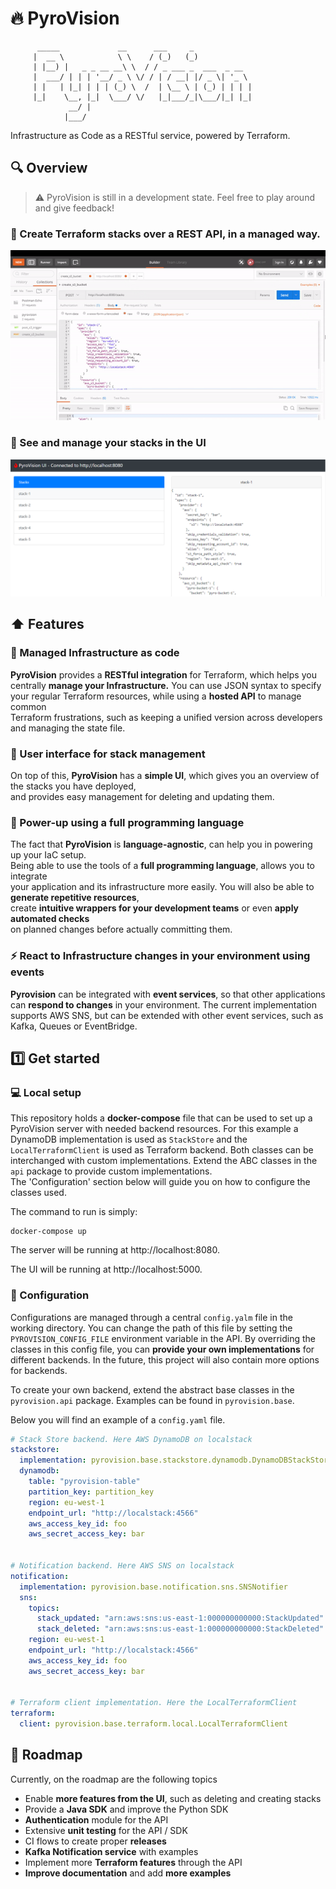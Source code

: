 
# :fire: PyroVision  
  
```text  
      _____             __      ___     _             
     |  __ \            \ \    / (_)   (_)            
     | |__) |   _ _ __ __\ \  / / _ ___ _  ___  _ __  
     |  ___/ | | | '__/ _ \ \/ / | / __| |/ _ \| '_ \ 
     | |   | |_| | | | (_) \  /  | \__ \ | (_) | | | |
     |_|    \__, |_|  \___/ \/   |_|___/_|\___/|_| |_|
             __/ |                                    
            |___/
```  
Infrastructure as Code as a RESTful service, powered by Terraform.  

## :mag: Overview

> :warning: PyroVision is still in a development state. Feel free to play around and give feedback!

### :satellite: Create Terraform stacks over a REST API, in a managed way.

![](docs/img/rest_example.gif)

### :rainbow: See and manage your stacks in the UI

![](docs/img/screenshot_ui.png)

## :arrow_up: Features  
  
### :wrench: Managed Infrastructure as code  
  
**PyroVision** provides a **RESTful integration** for Terraform, which helps you centrally **manage your Infrastructure.** 
You can use JSON syntax to specify your regular Terraform resources, while using a **hosted API** to manage common  
Terraform frustrations, such as keeping a unified version across developers and managing the state file.  
  
### :iphone: User interface for stack management  
  
On top of this, **PyroVision** has a **simple UI**, which gives you an overview of the stacks you have deployed,  
and provides easy management for deleting and updating them.  
  
### :battery: Power-up using a full programming language  
  
The fact that **PyroVision** is **language-agnostic**, can help you in powering up your IaC setup.  
Being able to use the tools of a **full programming language**, allows you to integrate   
your application and its infrastructure more easily. You will also be able to **generate repetitive resources**,   
create **intuitive wrappers for your development teams** or even **apply automated checks**   
on planned changes before actually committing them.  

### :zap: React to Infrastructure changes in your environment using events

**Pyrovision** can be integrated with **event services**, so that other applications 
can **respond to changes** in your environment. The current implementation supports AWS SNS, but can be extended with other
event services, such as Kafka, Queues or EventBridge.

## :one: Get started  
  
### :computer: Local setup
This repository holds a **docker-compose** file that can be used to set up a PyroVision server with needed backend resources. For this example a DynamoDB implementation is used as `StackStore`
and the `LocalTerraformClient` is used as Terraform backend. 
Both classes can be interchanged with custom implementations. Extend the ABC classes in the `api` package to provide custom implementations.  
The 'Configuration' section below will guide you on how to configure the classes used.
  
The command to run is simply:  
```  
docker-compose up  
```  
The server will be running at http://localhost:8080.  
  
The UI will be running at http://localhost:5000.  

### :hammer: Configuration

Configurations are managed through a central `config.yalm` file in the working directory. 
You can change the path of this file by setting the `PYROVISION_CONFIG_FILE` environment variable in the API.
By overriding the classes in this config file, you can **provide your own implementations** for different backends.
In the future, this project will also contain more options for backends. 

To create your own backend, extend the abstract base classes in the `pyrovision.api` package. 
Examples can be found in `pyrovision.base`.

Below you will find an example of a `config.yaml` file.

```yaml
# Stack Store backend. Here AWS DynamoDB on localstack
stackstore:
  implementation: pyrovision.base.stackstore.dynamodb.DynamoDBStackStore
  dynamodb:
    table: "pyrovision-table"
    partition_key: partition_key
    region: eu-west-1
    endpoint_url: "http://localstack:4566"
    aws_access_key_id: foo
    aws_secret_access_key: bar


# Notification backend. Here AWS SNS on localstack
notification:
  implementation: pyrovision.base.notification.sns.SNSNotifier
  sns:
    topics:
      stack_updated: "arn:aws:sns:us-east-1:000000000000:StackUpdated"
      stack_deleted: "arn:aws:sns:us-east-1:000000000000:StackDeleted"
    region: eu-west-1
    endpoint_url: "http://localstack:4566"
    aws_access_key_id: foo
    aws_secret_access_key: bar


# Terraform client implementation. Here the LocalTerraformClient
terraform:
  client: pyrovision.base.terraform.local.LocalTerraformClient
```
## :construction: Roadmap  
  
Currently, on the roadmap are the following topics  
* Enable **more features from the UI**, such as deleting and creating stacks  
* Provide a **Java SDK** and improve the Python SDK  
* **Authentication** module for the API   
* Extensive **unit testing** for the API / SDK  
* CI flows to create proper **releases**  
* **Kafka Notification service** with examples  
* Implement more **Terraform features** through the API
* **Improve documentation** and add **more examples**
